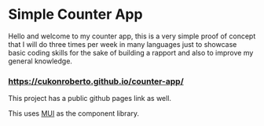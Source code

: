 # Simple Counter App

Hello and welcome to my counter app, this is a very simple proof of concept that I will do three times per week in many languages just to showcase basic coding skills for the sake of building a rapport and also to improve my general knowledge.

### https://cukonroberto.github.io/counter-app/

This project has a public github pages link as well.

This uses [MUI](https://mui.com/) as the component library.
